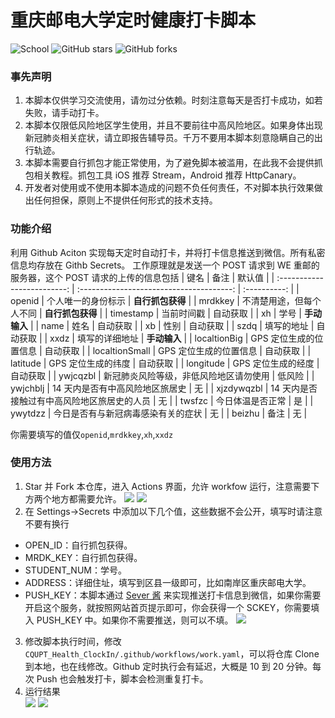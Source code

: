 # 重庆邮电大学定时健康打卡脚本

![School](https://img.shields.io/badge/School-CQUPT-green.svg)
![GitHub stars](https://img.shields.io/github/stars/ourongxing/CQUPT-Health-ClockIn)
![GitHub forks](https://img.shields.io/github/forks/ourongxing/CQUPT-Health-ClockIn)

### 事先声明

1. 本脚本仅供学习交流使用，请勿过分依赖。时刻注意每天是否打卡成功，如若失败，请手动打卡。
2. 本脚本仅限低风险地区学生使用，并且不要前往中高风险地区。如果身体出现新冠肺炎相关症状，请立即报告辅导员。千万不要用本脚本刻意隐瞒自己的出行轨迹。
3. 本脚本需要自行抓包才能正常使用，为了避免脚本被滥用，在此我不会提供抓包相关教程。抓包工具 iOS 推荐 Stream，Android 推荐 HttpCanary。
4. 开发者对使用或不使用本脚本造成的问题不负任何责任，不对脚本执行效果做出任何担保，原则上不提供任何形式的技术支持。

### 功能介绍

利用 Github Aciton 实现每天定时自动打卡，并将打卡信息推送到微信。所有私密信息均存放在 Githb Secrets。
工作原理就是发送一个 POST 请求到 WE 重邮的服务器，这个 POST 请求的上传的信息包括
| 键名                        | 备注                                        | 默认值           |
| :-------------------------: | :--------------------------------------:    | :----------:     |
| openid                      | 个人唯一的身份标示                          | **自行抓包获得** |
| mrdkkey                     | 不清楚用途，但每个人不同                    | **自行抓包获得** |
| timestamp                   | 当前时间戳                                  | 自动获取         |
| xh                          | 学号                                        | **手动输入**     |
| name                        | 姓名                                        | 自动获取         |
| xb                          | 性别                                        | 自动获取         |
| szdq                        | 填写的地址                                  | 自动获取         |
| xxdz                        | 填写的详细地址                              | **手动输入**     |
| localtionBig                | GPS 定位生成的位置信息                      | 自动获取         |
| localtionSmall              | GPS 定位生成的位置信息                      | 自动获取         |
| latitude                    | GPS 定位生成的纬度                          | 自动获取         |
| longitude                   | GPS 定位生成的经度                          | 自动获取         |
| ywjcqzbl                    | 新冠肺炎风险等级，非低风险地区请勿使用      | 低风险           |
| ywjchblj                    | 14 天内是否有中高风险地区旅居史             | 无               |
| xjzdywqzbl                  | 14 天内是否接触过有中高风险地区旅居史的人员 | 无               |
| twsfzc                      | 今日体温是否正常                            | 是               |
| ywytdzz                     | 今日是否有与新冠病毒感染有关的症状          | 无               |
| beizhu                      | 备注                                        | 无               |

你需要填写的值仅`openid`,`mrdkkey`,`xh`,`xxdz`

### 使用方法
1. Star 并 Fork 本仓库，进入 Actions 界面，允许 workfow 运行，注意需要下方两个地方都需要允许。
![](https://img.imgdb.cn/item/600383b93ffa7d37b340c6f9.jpg)
![](https://img.imgdb.cn/item/600382573ffa7d37b340434a.jpg)
2. 在 Settings->Secrets 中添加以下几个值，这些数据不会公开，填写时请注意不要有换行
  - OPEN_ID：自行抓包获得。 
  - MRDK_KEY：自行抓包获得。
  - STUDENT_NUM：学号。
  - ADDRESS：详细住址，填写到区县一级即可，比如南岸区重庆邮电大学。
  - PUSH_KEY：本脚本通过 [Sever 酱](http://sc.ftqq.com/) 来实现推送打卡信息到微信，如果你需要开启这个服务，就按照网站首页提示即可，你会获得一个 SCKEY，你需要填入 PUSH_KEY 中。如果你不需要推送，则可以不填。
![](https://img.imgdb.cn/item/600331ea3ffa7d37b3262a3d.jpg)
3. 修改脚本执行时间，修改 `CQUPT_Health_ClockIn/.github/workflows/work.yaml`，可以将仓库 Clone 到本地，也在线修改。Github 定时执行会有延迟，大概是 10 到 20 分钟。每次 Push 也会触发打卡，脚本会检测重复打卡。
4. 运行结果  
![](https://img.imgdb.cn/item/600389db3ffa7d37b343bc2e.jpg)
![](https://img.imgdb.cn/item/60038d493ffa7d37b3455972.jpg)
